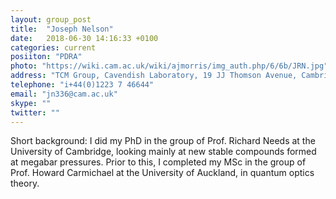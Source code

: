 ```yaml
---
layout: group_post
title:  "Joseph Nelson"
date:   2018-06-30 14:16:33 +0100
categories: current
posiiton: "PDRA"
photo: "https://wiki.cam.ac.uk/wiki/ajmorris/img_auth.php/6/6b/JRN.jpg"
address: "TCM Group, Cavendish Laboratory, 19 JJ Thomson Avenue, Cambridge, CB3 0HE"
telephone: "i+44(0)1223 7 46644"
email: "jn336@cam.ac.uk"
skype: ""
twitter: ""
---
```


Short background: I did my PhD in the group of Prof. Richard Needs at the University of Cambridge, looking mainly at new stable compounds formed at megabar pressures. Prior to this, I completed my MSc in the group of Prof. Howard Carmichael at the University of Auckland, in quantum optics theory.


